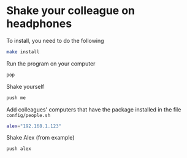 # Shake your colleague on headphones

To install, you need to do the following
```bash
make install
```

Run the program on your computer
```bash
pop
```

Shake yourself
```bash
push me
```

Add colleagues' computers that have the package installed in the file ```config/people.sh```
```bash
alex="192.168.1.123"
```

Shake Alex (from example)
```bash
push alex
```